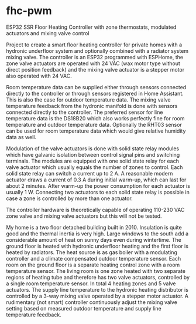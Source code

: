 # fhc-pwm
ESP32 SSR Floor Heating Controller with zone thermostats, modulated actuators and mixing valve control

Project to create a smart floor heating controller for private homes with a hydronic underfloor system and optionally combined with a radiator system mixing valve. The controller is an ESP32 programmed with ESPHome, the zone valve actuators are operated with 24 VAC (wax motor type without direct position feedback) and the mixing valve actuator is a stepper motor also operated with 24 VAC.

Room temperature data can be supplied either through sensors connected directly to the controller or through sensors registered in Home Assistant. This is also the case for outdoor temperature data. The mixing valve temperature feedback from the hydronic manifold is done with sensors connected directly to the controller. The preferred sensor for line temperature data is the DS18B20 which also works perfectly fine for room temperature and outdoor temperature data. Optionally the RHT03 sensor can be used for room temperature data which would give relative humidity data as well.

Modulation of the valve actuators is done with solid state relay modules which have galvanic isolation between control signal pins and switching terminals. The modules are equipped with one solid state relay for each valve actuator which usually equals the number of zones to control. Each solid state relay can switch a current up to 2 A. A reasonable modern actuator draws a current of 0.3 A during initial warm-up, which can last for about 2 minutes. After warm-up the power consumption for each actuator is usually 1 W. Connecting two actuators to each solid state relay is possible in case a zone is controlled by more than one actuator.

The controller hardware is theoretically capable of operating 110-230 VAC zone valve and mixing valve actuators but this will not be tested.

My home is a two floor detached building built in 2010. Insulation is quite good and the thermal inertia is very high. Large windows to the south add a considerable amount of heat on sunny days even during wintertime. The ground floor is heated with hydronic underfloor heating and the first floor is heated by radiators. The heat source is as gas boiler with a modulating controller and a climate compensated outdoor temperature sensor. Each room on the ground floor is a separate heating control zone with a room temperature sensor. The living room is one zone heated with two separate regions of heating tube and therefore has two valve actuators, controlled by a single room temperature sensor. In total 4 heating zones and 5 valve actuators. The supply line temperature to the hydronic heating distributor is controlled by a 3-way mixing valve operated by a stepper motor actuator. A rudimentary (not smart) controller continuously adjust the mixing valve setting based on measured outdoor temperature and supply line temperature feedback.
